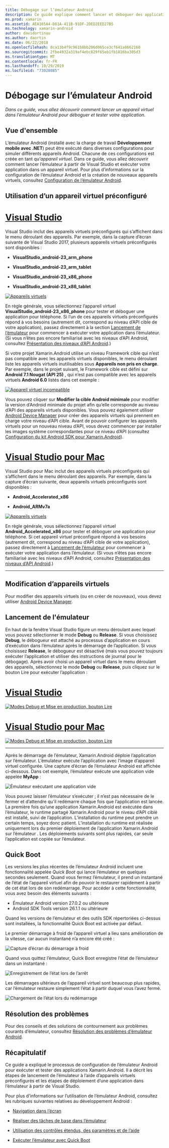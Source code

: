 ```yaml
---
title: Débogage sur l’émulateur Android
description: Ce guide explique comment lancer et déboguer des applications dans Visual Studio à l’aide de l’émulateur Android.
ms.prod: xamarin
ms.assetid: AEA165A4-D81A-411B-91DF-2DED2EED27B5
ms.technology: xamarin-android
author: davidortinau
ms.author: daortin
ms.date: 06/22/2018
ms.openlocfilehash: 8ca13b4f9c961b8bb206d065ce3cf641a8662160
ms.sourcegitcommit: 2fbe4932a319af4ebc829f65eb1fb1816ba305d3
ms.translationtype: MT
ms.contentlocale: fr-FR
ms.lasthandoff: 10/29/2019
ms.locfileid: "73028085"
---
```

# <a name="debugging-on-the-android-emulator"></a>Débogage sur l’émulateur Android

_Dans ce guide, vous allez découvrir comment lancer un appareil virtuel dans l’émulateur Android pour déboguer et tester votre application._

## <a name="overview"></a>Vue d'ensemble

L’émulateur Android (installé avec la charge de travail **Développement mobile avec .NET**) peut être exécuté dans diverses configurations pour simuler différents appareils Android. Chacune de ces configurations est créée en tant qu’_appareil virtuel_. Dans ce guide, vous allez découvrir comment lancer l’émulateur à partir de Visual Studio et exécuter votre application dans un appareil virtuel. Pour plus d’informations sur la configuration de l’émulateur Android et la création de nouveaux appareils virtuels, consultez [Configuration de l’émulateur Android](~/android/get-started/installation/android-emulator/index.md).

## <a name="using-a-pre-configured-virtual-device"></a>Utilisation d’un appareil virtuel préconfiguré

# <a name="visual-studiotabwindows"></a>[Visual Studio](#tab/windows)

Visual Studio inclut des appareils virtuels préconfigurés qui s’affichent dans le menu déroulant des appareils. Par exemple, dans la capture d’écran suivante de Visual Studio 2017, plusieurs appareils virtuels préconfigurés sont disponibles :

- **VisualStudio\_android-23\_arm\_phone**

- **VisualStudio\_android-23\_arm\_tablet**

- **VisualStudio\_android-23\_x86\_phone** 

- **VisualStudio\_android-23\_x86\_tablet** 

[![Appareils virtuels](debug-on-emulator-images/win/01-virtual-devices-sml.png)](debug-on-emulator-images/win/01-virtual-devices.png#lightbox)

En règle générale, vous sélectionnez l’appareil virtuel **VisualStudio\_android-23\_x86\_phone** pour tester et déboguer une application pour téléphone. Si l’un de ces appareils virtuels préconfigurés répond à vos besoins (autrement dit, correspond au niveau d’API cible de votre application), passez directement à la section [Lancement de l’émulateur](#launching) pour commencer à exécuter votre application dans l’émulateur. (Si vous n’êtes pas encore familiarisé avec les niveaux d’API Android, consultez [Présentation des niveaux d’API Android](~/android/app-fundamentals/android-api-levels.md).)

Si votre projet Xamarin.Android utilise un niveau Framework cible qui n’est pas compatible avec les appareils virtuels disponibles, le menu déroulant liste les appareils virtuels inutilisables sous **Appareils non pris en charge**. Par exemple, dans le projet suivant, le Framework cible est défini sur **Android 7.1 Nougat (API 25)** , qui n’est pas compatible avec les appareils virtuels **Android 6.0** listés dans cet exemple :

[![Appareil virtuel incompatible](debug-on-emulator-images/win/02-incompatible-level-sml.png)](debug-on-emulator-images/win/02-incompatible-level.png#lightbox)

Vous pouvez cliquer sur **Modifier la cible Android minimale** pour modifier la version d’Android minimale du projet afin qu’elle corresponde au niveau d’API des appareils virtuels disponibles. Vous pouvez également utiliser [Android Device Manager](~/android/get-started/installation/android-emulator/device-manager.md) pour créer des appareils virtuels qui prennent en charge votre niveau d’API cible.
Avant de pouvoir configurer les appareils virtuels pour un nouveau niveau d’API, vous devez commencer par installer les images système correspondantes pour ce niveau d’API (consultez [Configuration du kit Android SDK pour Xamarin.Android](~/android/get-started/installation/android-sdk.md)).

# <a name="visual-studio-for-mactabmacos"></a>[Visual Studio pour Mac](#tab/macos)

Visual Studio pour Mac inclut des appareils virtuels préconfigurés qui s’affichent dans le menu déroulant des appareils. Par exemple, dans la capture d’écran suivante, deux appareils virtuels préconfigurés sont disponibles :

- **Android\_Accelerated\_x86**

- **Android\_ARMv7a**

[![Appareils virtuels](debug-on-emulator-images/mac/01-virtual-devices-sml.png)](debug-on-emulator-images/mac/01-virtual-devices.png#lightbox)

En règle générale, vous sélectionnez l’appareil virtuel **Android\_Accelerated\_x86** pour tester et déboguer une application pour téléphone. Si cet appareil virtuel préconfiguré répond à vos besoins (autrement dit, correspond au niveau d’API cible de votre application), passez directement à [Lancement de l’émulateur](#launching) pour commencer à exécuter votre application dans l’émulateur. (Si vous n’êtes pas encore familiarisé avec les niveaux d’API Android, consultez [Présentation des niveaux d’API Android](~/android/app-fundamentals/android-api-levels.md).)

-----

## <a name="editing-virtual-devices"></a>Modification d’appareils virtuels

Pour modifier des appareils virtuels (ou en créer de nouveaux), vous devez utiliser [Android Device Manager](~/android/get-started/installation/android-emulator/device-manager.md).

<a name="launching" />

## <a name="launching-the-emulator"></a>Lancement de l'émulateur

En haut de la fenêtre Visual Studio figure un menu déroulant avec lequel vous pouvez sélectionner le mode **Debug** ou **Release**. Si vous choisissez **Debug**, le débogueur est attaché au processus d’application en cours d’exécution dans l’émulateur après le démarrage de l’application. Si vous choisissez **Release**, le débogueur est désactivé (mais vous pouvez toujours exécuter l’application et utiliser des instructions de journal pour le débogage). Après avoir choisi un appareil virtuel dans le menu déroulant des appareils, sélectionnez le mode **Debug** ou **Release**, puis cliquez sur le bouton Lire pour exécuter l’application :

# <a name="visual-studiotabwindows"></a>[Visual Studio](#tab/windows)

[![Modes Debug et Mise en production, bouton Lire](debug-on-emulator-images/win/17-debug-release-sml.png)](debug-on-emulator-images/win/17-debug-release.png#lightbox)

# <a name="visual-studio-for-mactabmacos"></a>[Visual Studio pour Mac](#tab/macos)

[![Modes Debug et Mise en production, bouton Lire](debug-on-emulator-images/mac/16-debug-release-sml.png)](debug-on-emulator-images/mac/16-debug-release.png#lightbox)

-----

Après le démarrage de l’émulateur, Xamarin.Android déploie l’application sur l’émulateur. L’émulateur exécute l’application avec l’image d’appareil virtuel configurée. Une capture d’écran de l’émulateur Android est affichée ci-dessous. Dans cet exemple, l’émulateur exécute une application vide appelée **MyApp** :

![Émulateur exécutant une application vide](debug-on-emulator-images/emulator-running.png)

Vous pouvez laisser l’émulateur s’exécuter ; il n’est pas nécessaire de le fermer et d’attendre qu’il redémarre chaque fois que l’application est lancée. La première fois qu’une application Xamarin.Android est exécutée dans l’émulateur, le runtime partagé Xamarin.Android pour le niveau d’API ciblé est installé, suivi de l’application. L’installation du runtime peut prendre un certain temps, soyez donc patient. L’installation du runtime est réalisée uniquement lors du premier déploiement de l’application Xamarin.Android sur l’émulateur . Les déploiements suivants sont plus rapides, car seule l’application est copiée sur l’émulateur.

<a name="quick-boot" />

## <a name="quick-boot"></a>Quick Boot

Les versions les plus récentes de l’émulateur Android incluent une fonctionnalité appelée _Quick Boot_ qui lance l’émulateur en quelques secondes seulement. Quand vous fermez l’émulateur, il prend un instantané de l’état de l’appareil virtuel afin de pouvoir le restaurer rapidement à partir de cet état lors de son redémarrage.
Pour accéder à cette fonctionnalité, vous avez besoin des éléments suivants :

- Émulateur Android version 27.0.2 ou ultérieure
- Android SDK Tools version 26.1.1 ou ultérieure

Quand les versions de l’émulateur et des outils SDK répertoriées ci-dessus sont installées, la fonctionnalité Quick Boot est activée par défaut. 

Le premier démarrage à froid de l’appareil virtuel a lieu sans amélioration de la vitesse, car aucun instantané n’a encore été créé :

![Capture d’écran du démarrage à froid](debug-on-emulator-images/cold-boot.png)

Quand vous quittez l’émulateur, Quick Boot enregistre l’état de l’émulateur dans un instantané :

![Enregistrement de l’état lors de l’arrêt](debug-on-emulator-images/saving-state.png)

Les démarrages ultérieurs de l’appareil virtuel sont beaucoup plus rapides, car l’émulateur restaure simplement l’état à partir duquel vous l’avez fermé.

![Chargement de l’état lors du redémarrage](debug-on-emulator-images/loading-state.png)

## <a name="troubleshooting"></a>Résolution des problèmes

Pour des conseils et des solutions de contournement aux problèmes courants d’émulateur, consultez [Résolution des problèmes d’émulateur Android](~/android/get-started/installation/android-emulator/troubleshooting.md).

## <a name="summary"></a>Récapitulatif

Ce guide a expliqué le processus de configuration de l’émulateur Android pour exécuter et tester des applications Xamarin.Android. Il a décrit les étapes de lancement de l’émulateur à l’aide d’appareils virtuels préconfigurés et les étapes de déploiement d’une application dans l’émulateur à partir de Visual Studio. 

Pour plus d’informations sur l’utilisation de l’émulateur Android, consultez les rubriques suivantes relatives au développement Android :

- [Navigation dans l’écran](https://developer.android.com/studio/run/emulator.html#navigate)

- [Réaliser des tâches de base dans l’émulateur](https://developer.android.com/studio/run/emulator.html#tasks)

- [Utilisation des contrôles étendus, des paramètres et de l’aide](https://developer.android.com/studio/run/emulator.html#extended)

- [Exécuter l’émulateur avec Quick Boot](https://developer.android.com/studio/run/emulator#quickboot)

